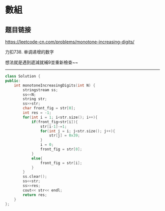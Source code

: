 # 數組

## 题目链接

https://leetcode-cn.com/problems/monotone-increasing-digits/

力扣738. 单调递增的数字

想法就是遇到遞減就補9並重新檢查~~

---------------------------------------

```cpp
class Solution {
public:
    int monotoneIncreasingDigits(int N) {
        stringstream ss;
        ss<<N;
        string str;
        ss>>str;
        char front_fig = str[0];
        int res = -1;
        for(int i = 1; i<str.size(); i++){
            if(front_fig>str[i]){
                str[i-1]-=1;
                for(int j = i; j<str.size(); j++){
                    str[j] = 0x39;
                }
                i = 0;
                front_fig = str[0];
            }
            else{
                front_fig = str[i];
            }
        }
        ss.clear();
        ss<<str;
        ss>>res;
        cout<< str<< endl;
        return res;
    }
};
```
